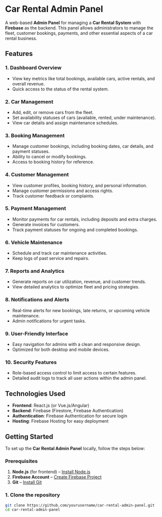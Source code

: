 # Car Rental Admin Panel

A web-based **Admin Panel** for managing a **Car Rental System** with **Firebase** as the backend. This panel allows administrators to manage the fleet, customer bookings, payments, and other essential aspects of a car rental business.

## Features

### 1. **Dashboard Overview**
   - View key metrics like total bookings, available cars, active rentals, and overall revenue.
   - Quick access to the status of the rental system.

### 2. **Car Management**
   - Add, edit, or remove cars from the fleet.
   - Set availability statuses of cars (available, rented, under maintenance).
   - View car details and assign maintenance schedules.

### 3. **Booking Management**
   - Manage customer bookings, including booking dates, car details, and payment statuses.
   - Ability to cancel or modify bookings.
   - Access to booking history for reference.

### 4. **Customer Management**
   - View customer profiles, booking history, and personal information.
   - Manage customer permissions and access rights.
   - Track customer feedback or complaints.

### 5. **Payment Management**
   - Monitor payments for car rentals, including deposits and extra charges.
   - Generate invoices for customers.
   - Track payment statuses for ongoing and completed bookings.

### 6. **Vehicle Maintenance**
   - Schedule and track car maintenance activities.
   - Keep logs of past service and repairs.

### 7. **Reports and Analytics**
   - Generate reports on car utilization, revenue, and customer trends.
   - View detailed analytics to optimize fleet and pricing strategies.

### 8. **Notifications and Alerts**
   - Real-time alerts for new bookings, late returns, or upcoming vehicle maintenance.
   - Admin notifications for urgent tasks.

### 9. **User-Friendly Interface**
   - Easy navigation for admins with a clean and responsive design.
   - Optimized for both desktop and mobile devices.

### 10. **Security Features**
   - Role-based access control to limit access to certain features.
   - Detailed audit logs to track all user actions within the admin panel.

## Technologies Used

- **Frontend**: React.js (or Vue.js/Angular)
- **Backend**: Firebase (Firestore, Firebase Authentication)
- **Authentication**: Firebase Authentication for secure login
- **Hosting**: Firebase Hosting for easy deployment

## Getting Started

To set up the **Car Rental Admin Panel** locally, follow the steps below:

### Prerequisites

1. **Node.js** (for frontend) – [Install Node.js](https://nodejs.org/en/download/)
2. **Firebase Account** – [Create Firebase Project](https://console.firebase.google.com/)
3. **Git** – [Install Git](https://git-scm.com/)

### 1. Clone the repository

```bash
git clone https://github.com/yourusername/car-rental-admin-panel.git
cd car-rental-admin-panel
